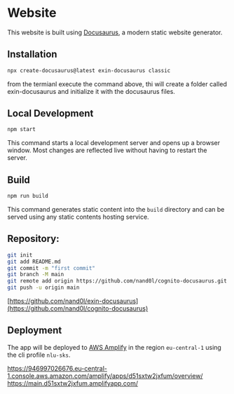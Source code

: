 # Website

This website is built using [Docusaurus](https://docusaurus.io/), a modern static website generator.

## Installation

```bash
npx create-docusaurus@latest exin-docusaurus classic
```
from the termianl execute the command above, thi will create a folder called exin-docusaurus and initialize it with the docusaurus files.

## Local Development

```bash
npm start
```

This command starts a local development server and opens up a browser window. Most changes are reflected live without having to restart the server.

## Build

```bash
npm run build
```

This command generates static content into the `build` directory and can be served using any static contents hosting service.

## Repository: 

```bash
git init
git add README.md
git commit -m "first commit"
git branch -M main
git remote add origin https://github.com/nand0l/cognito-docusaurus.git
git push -u origin main
```

[https://github.com/nand0l/exin-docusaurus](https://github.com/nand0l/cognito-docusaurus)

## Deployment

The app will be deployed to [AWS Amplify](https://aws.amazon.com/amplify/) in the region `eu-central-1` using the cli profile `nlu-sks`.

<https://946997026676.eu-central-1.console.aws.amazon.com/amplify/apps/d51sxtw2jxfum/overview/>
<https://main.d51sxtw2jxfum.amplifyapp.com/>